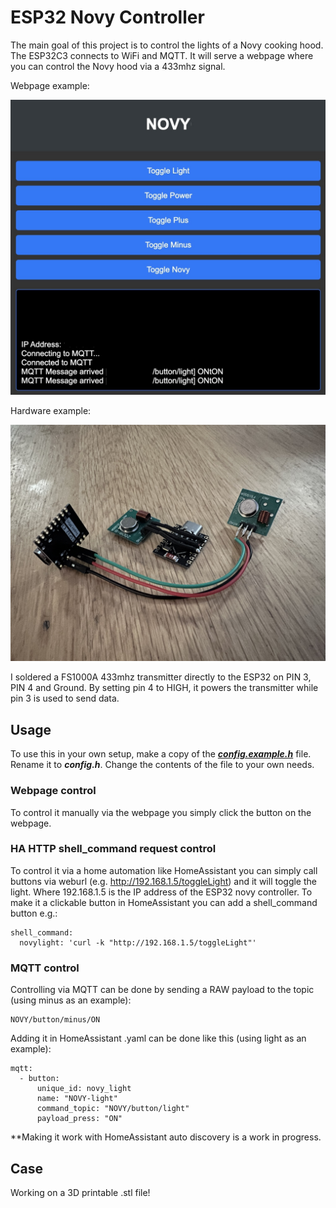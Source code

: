 # ESP32 Novy Controller

The main goal of this project is to control the lights of a Novy cooking hood.
The ESP32C3 connects to WiFi and MQTT. It will serve a webpage where you can control the Novy hood via a 433mhz signal.

Webpage example:

![Webpage](https://github.com/renedis/ESP32_Novy_Controller/blob/main/novy-webpage.jpg?raw=true)

Hardware example:

![ESP32 with a 433mhz transmitter soldered onto it](https://github.com/renedis/ESP32_Novy_Controller/blob/main/novy-controller.jpeg?raw=true)

I soldered a FS1000A 433mhz transmitter directly to the ESP32 on PIN 3, PIN 4 and Ground.
By setting pin 4 to HIGH, it powers the transmitter while pin 3 is used to send data.

## Usage

To use this in your own setup, make a copy of the [***config.example.h***](https://github.com/renedis/ESP32_Novy_Controller/blob/main/config.example.h) file. Rename it to ***config.h***.
Change the contents of the file to your own needs.

### Webpage control
To control it manually via the webpage you simply click the button on the webpage.
### HA HTTP shell_command request control
To control it via a home automation like HomeAssistant you can simply call buttons via weburl (e.g. http://192.168.1.5/toggleLight) and it will toggle the light. Where 192.168.1.5 is the IP address of the ESP32 novy controller.
To make it a clickable button in HomeAssistant you can add a shell_command button e.g.:
```
shell_command:
  novylight: 'curl -k "http://192.168.1.5/toggleLight"'
```
### MQTT control
Controlling via MQTT can be done by sending a RAW payload to the topic (using minus as an example):
```
NOVY/button/minus/ON
```

Adding it in HomeAssistant .yaml can be done like this (using light as an example):
```
mqtt:
  - button:
      unique_id: novy_light
      name: "NOVY-light"
      command_topic: "NOVY/button/light"
      payload_press: "ON"
```
**Making it work with HomeAssistant auto discovery is a work in progress.
## Case
Working on a 3D printable .stl file!
